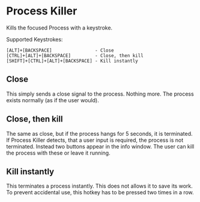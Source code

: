 Process Killer
==============

Kills the focused Process with a keystroke.

Supported Keystrokes:
```
[ALT]+[BACKSPACE]                - Close
[CTRL]+[ALT]+[BACKSPACE]         - Close, then kill
[SHIFT]+[CTRL]+[ALT]+[BACKSPACE] - Kill instantly
```

Close
-----
This simply sends a close signal to the process. Nothing more.
The process exists normally (as if the user would).

Close, then kill
----------------
The same as close, but if the process hangs for 5 seconds, it is terminated.
If Process Killer detects, that a user input is required,
the process is not terminated. Instead two buttons appear in the info window.
The user can kill the process with these or leave it running.

Kill instantly
--------------
This terminates a process instantly. This does not allows it to save its work.
To prevent accidental use, this hotkey has to be pressed two times in a row.

